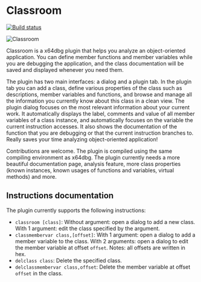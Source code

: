 # Classroom

[![Build status](https://ci.appveyor.com/api/projects/status/w0e2ktpd48ji47y6/branch/master?svg=true)](https://ci.appveyor.com/project/x64dbg/classroom/branch/master)

![Classroom](https://user-images.githubusercontent.com/15761310/68860016-890d1b80-06e0-11ea-850f-6bd6622f2613.png)

Classroom is a x64dbg plugin that helps you analyze an object-oriented application. You can define member functions and member variables while you are debugging the application, and the class documentation will be saved and displayed whenever you need them.

The plugin has two main interfaces: a dialog and a plugin tab. In the plugin tab you can add a class, define various properties of the class such as descriptions, member variables and functions, and browse and manage all the information you currently know about this class in a clean view. The plugin dialog focuses on the most relevant information about your current work. It automatically displays the label, comments and value of all member variables of a class instance, and automatically focuses on the variable the current instruction accesses. It also shows the documentation of the function that you are debugging or that the current instruction branches to. Really saves your time analyzing object-oriented application!

Contributions are welcome. The plugin is compiled using the same compiling environment as x64dbg. The plugin currently needs a more beautiful documentation page, analysis feature, more class properties (known instances, known usages of functions and variables, virtual methods) and more.

## Instructions documentation
The plugin currently supports the following instructions:
- `classroom [class]`: Without argument: open a dialog to add a new class. With 1 argument: edit the class specified by the argument.
- `classmembervar class,[offset]`: With 1 argument: open a dialog to add a member variable to the class. With 2 arguments: open a dialog to edit the member variable at offset `offset`. Notes: all offsets are written in hex.
- `delclass class`: Delete the specified class.
- `delclassmembervar class,offset`: Delete the member variable at offset `offset` in the class.
